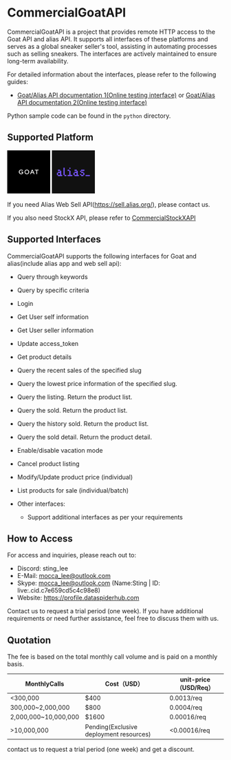 # CommercialGoatAPI

CommercialGoatAPI is a project that provides remote HTTP access to the Goat API and alias API. It supports all interfaces of these platforms and serves as a global sneaker seller's tool, assisting in automating processes such as selling sneakers. The interfaces are actively maintained to ensure long-term availability.

For detailed information about the interfaces, please refer to the following guides:
- [Goat/Alias API documentation 1(Online testing interface)](https://goatapi.dataspiderhub.com/docs) or [Goat/Alias API documentation 2(Online testing interface)](https://goatapi.dataspiderhub.com/redoc)

Python sample code can be found in the `python` directory.

## Supported Platform
<img src="/res/goat.png" width="100" height="100" alt="Goat"/>  <img src="/res/alias.png" width="100" height="100" alt="alias"/><br/>

If you need Alias Web Sell API(https://sell.alias.org/), please contact us.

If you also need StockX API, please refer to [CommercialStockXAPI](https://github.com/Sting-Lee/CommercialStockXAPI/)

## Supported Interfaces

CommercialGoatAPI supports the following interfaces for Goat and alias(include alias app and web sell api):

  - Query through keywords
  - Query by specific criteria
  - Login
  - Get User self information
  - Get User seller information
  - Update access_token
  - Get product details
  - Query the recent sales of the specified slug
  - Query the lowest price information of the specified slug.
  - Query the listing. Return the product list.
  - Query the sold. Return the product list.
  - Query the history sold. Return the product list.
  - Query the sold detail. Return the product detail.
  - Enable/disable vacation mode
  - Cancel product listing
  - Modify/Update product price (individual)
  - List products for sale (individual/batch)

  - Other interfaces:
    - Support additional interfaces as per your requirements

## How to Access

For access and inquiries, please reach out to:

- Discord: sting_lee
- E-Mail: mocca_lee@outlook.com
- Skype: mocca_lee@outlook.com (Name:Sting | ID: live:.cid.c7e659cd5c4c98e8)
- Website: https://profile.dataspiderhub.com

Contact us to request a trial period (one week). If you have additional requirements or need further assistance, feel free to discuss them with us.

## Quotation

The fee is based on the total monthly call volume and is paid on a monthly basis.

| MonthlyCalls         | Cost（USD）                             | unit-price（USD/Req） |
| -------------------- | --------------------------------------- | --------------------- |
| <300,000             | $400                                    | 0.0013/req            |
| 300,000~2,000,000    | $800                                    | 0.0004/req            |
| 2,000,000~10,000,000 | $1600                                   | 0.00016/req           |
| >10,000,000          | Pending(Exclusive deployment resources) | <0.00016/req          |

contact us to request a trial period (one week) and get a discount.
